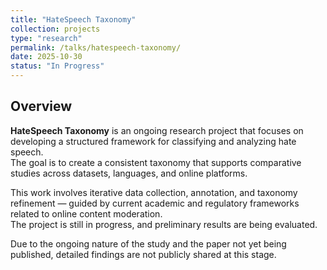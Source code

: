 ```yaml
---
title: "HateSpeech Taxonomy"
collection: projects
type: "research"
permalink: /talks/hatespeech-taxonomy/
date: 2025-10-30
status: "In Progress"
---
```


## Overview
**HateSpeech Taxonomy** is an ongoing research project that focuses on developing a structured framework for classifying and analyzing hate speech.  
The goal is to create a consistent taxonomy that supports comparative studies across datasets, languages, and online platforms.  

This work involves iterative data collection, annotation, and taxonomy refinement — guided by current academic and regulatory frameworks related to online content moderation.  
The project is still in progress, and preliminary results are being evaluated.  

Due to the ongoing nature of the study and the paper not yet being published, detailed findings are not publicly shared at this stage.
